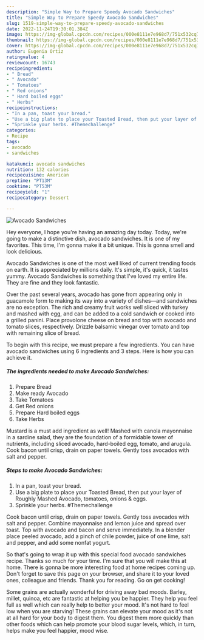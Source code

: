 ```yaml
---
description: "Simple Way to Prepare Speedy Avocado Sandwiches"
title: "Simple Way to Prepare Speedy Avocado Sandwiches"
slug: 1519-simple-way-to-prepare-speedy-avocado-sandwiches
date: 2022-11-24T19:30:01.384Z
image: https://img-global.cpcdn.com/recipes/000e8111e7e968d7/751x532cq70/avocado-sandwiches-recipe-main-photo.jpg
thumbnail: https://img-global.cpcdn.com/recipes/000e8111e7e968d7/751x532cq70/avocado-sandwiches-recipe-main-photo.jpg
cover: https://img-global.cpcdn.com/recipes/000e8111e7e968d7/751x532cq70/avocado-sandwiches-recipe-main-photo.jpg
author: Eugenia Ortiz
ratingvalue: 4
reviewcount: 16743
recipeingredient:
- " Bread"
- " Avocado"
- " Tomatoes"
- " Red onions"
- " Hard boiled eggs"
- " Herbs"
recipeinstructions:
- "In a pan, toast your bread."
- "Use a big plate to place your Toasted Bread, then put your layer of Roughly Mashed Avocado, tomatoes, onions &amp; eggs."
- "Sprinkle your herbs. #Themechallenge"
categories:
- Recipe
tags:
- avocado
- sandwiches

katakunci: avocado sandwiches 
nutrition: 132 calories
recipecuisine: American
preptime: "PT13M"
cooktime: "PT53M"
recipeyield: "1"
recipecategory: Dessert

---
```



![Avocado Sandwiches](https://img-global.cpcdn.com/recipes/000e8111e7e968d7/751x532cq70/avocado-sandwiches-recipe-main-photo.jpg)

Hey everyone, I hope you're having an amazing day today. Today, we're going to make a distinctive dish, avocado sandwiches. It is one of my favorites. This time, I'm gonna make it a bit unique. This is gonna smell and look delicious.

Avocado Sandwiches is one of the most well liked of current trending foods on earth. It is appreciated by millions daily. It's simple, it's quick, it tastes yummy. Avocado Sandwiches is something that I've loved my entire life. They are fine and they look fantastic.

Over the past several years, avocado has gone from appearing only in guacamole form to making its way into a variety of dishes—and sandwiches are no exception. The rich and creamy fruit works well sliced with turkey and mashed with egg, and can be added to a cold sandwich or cooked into a grilled panini. Place provolone cheese on bread and top with avocado and tomato slices, respectively. Drizzle balsamic vinegar over tomato and top with remaining slice of bread.


To begin with this recipe, we must prepare a few ingredients. You can have avocado sandwiches using 6 ingredients and 3 steps. Here is how you can achieve it.

<!--inarticleads1-->

##### The ingredients needed to make Avocado Sandwiches:

1. Prepare  Bread
1. Make ready  Avocado
1. Take  Tomatoes
1. Get  Red onions
1. Prepare  Hard boiled eggs
1. Take  Herbs


Mustard is a must add ingredient as well! Mashed with canola mayonnaise in a sardine salad, they are the foundation of a formidable tower of nutrients, including sliced avocado, hard-boiled egg, tomato, and arugula. Cook bacon until crisp, drain on paper towels. Gently toss avocados with salt and pepper. 

<!--inarticleads2-->

##### Steps to make Avocado Sandwiches:

1. In a pan, toast your bread.
1. Use a big plate to place your Toasted Bread, then put your layer of Roughly Mashed Avocado, tomatoes, onions &amp; eggs.
1. Sprinkle your herbs. #Themechallenge


Cook bacon until crisp, drain on paper towels. Gently toss avocados with salt and pepper. Combine mayonnaise and lemon juice and spread over toast. Top with avocado and bacon and serve immediately. In a blender place peeled avocado, add a pinch of chile powder, juice of one lime, salt and pepper, and add some nonfat yogurt. 

So that's going to wrap it up with this special food avocado sandwiches recipe. Thanks so much for your time. I'm sure that you will make this at home. There is gonna be more interesting food at home recipes coming up. Don't forget to save this page on your browser, and share it to your loved ones, colleague and friends. Thank you for reading. Go on get cooking!

Some grains are actually wonderful for driving away bad moods. Barley, millet, quinoa, etc are fantastic at helping you be happier. They help you feel full as well which can really help to better your mood. It's not hard to feel low when you are starving! These grains can elevate your mood as it's not at all hard for your body to digest them. You digest them more quickly than other foods which can help promote your blood sugar levels, which, in turn, helps make you feel happier, mood wise.
